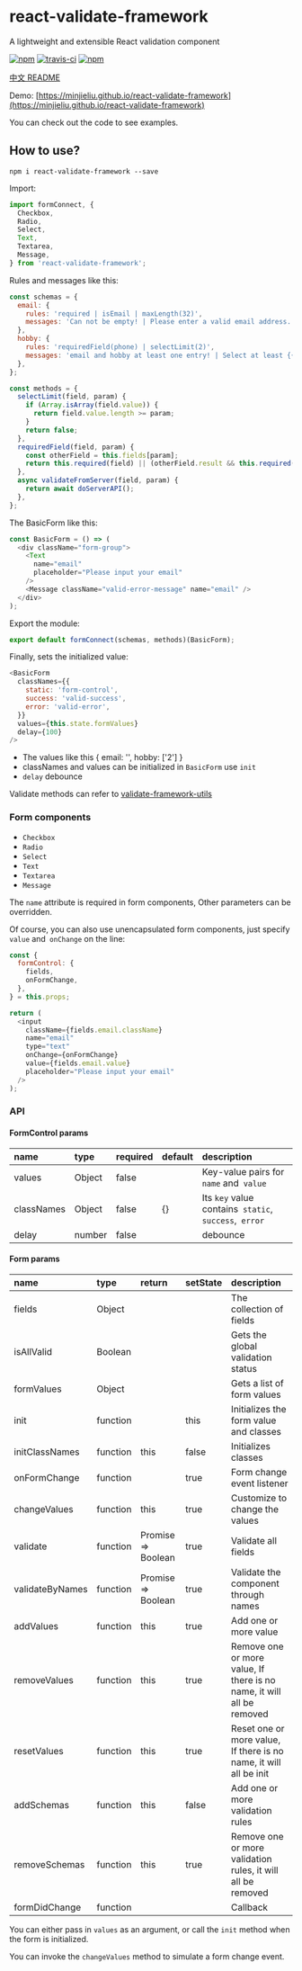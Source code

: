 # react-validate-framework

A lightweight and extensible React validation component

[![npm](https://img.shields.io/npm/v/react-validate-framework.svg?style=flat-square)](https://www.npmjs.com/package/react-validate-framework)
[![travis-ci](https://travis-ci.org/MinJieLiu/react-validate-framework.svg?branch=master)](https://travis-ci.org/MinJieLiu/react-validate-framework)
[![npm](https://img.shields.io/npm/dt/react-validate-framework.svg?style=flat-square)](https://github.com/MinJieLiu/react-validate-framework)

[中文 README](README-zh_CN.md)

Demo: [https://minjieliu.github.io/react-validate-framework](https://minjieliu.github.io/react-validate-framework)

You can check out the code to see examples.

## How to use?

    npm i react-validate-framework --save

Import:

```js
import formConnect, {
  Checkbox,
  Radio,
  Select,
  Text,
  Textarea,
  Message,
} from 'react-validate-framework';
```

Rules and messages like this:

```js
const schemas = {
  email: {
    rules: 'required | isEmail | maxLength(32)',
    messages: 'Can not be empty! | Please enter a valid email address. | Can not exceed {{param}} characters.',
  },
  hobby: {
    rules: 'requiredField(phone) | selectLimit(2)',
    messages: 'email and hobby at least one entry! | Select at least {{param}}.',
  },
};

const methods = {
  selectLimit(field, param) {
    if (Array.isArray(field.value)) {
      return field.value.length >= param;
    }
    return false;
  },
  requiredField(field, param) {
    const otherField = this.fields[param];
    return this.required(field) || (otherField.result && this.required(otherField));
  },
  async validateFromServer(field, param) {
    return await doServerAPI();
  },
};
```

The BasicForm like this:

```js
const BasicForm = () => (
  <div className="form-group">
    <Text
      name="email"
      placeholder="Please input your email"
    />
    <Message className="valid-error-message" name="email" />
  </div>
);
```

Export the module:

```js
export default formConnect(schemas, methods)(BasicForm);
```

Finally, sets the initialized value:

```js
<BasicForm
  classNames={{
    static: 'form-control',
    success: 'valid-success',
    error: 'valid-error',
  }}
  values={this.state.formValues}
  delay={100}
/>

```

 * The values like this { email: '', hobby: ['2'] }
 * classNames and values can be initialized in `BasicForm` use `init`
 * `delay` debounce

Validate methods can refer to [validate-framework-utils](https://github.com/MinJieLiu/validate-framework-utils)

### Form components

 * `Checkbox`
 * `Radio`
 * `Select`
 * `Text`
 * `Textarea`
 * `Message`

The `name` attribute is required in form components, Other parameters can be overridden.

Of course, you can also use unencapsulated form components, just specify `value` and` onChange` on the line:

```js
const {
  formControl: {
    fields,
    onFormChange,
  },
} = this.props;

return (
  <input
    className={fields.email.className}
    name="email"
    type="text"
    onChange={onFormChange}
    value={fields.email.value}
    placeholder="Please input your email"
  />
);
```

### API

#### FormControl params

| name | type | required | default | description |
| :--- | :--- | :--- | :--- | :--- |
| values | Object | false | | Key-value pairs for `name` and` value` |
| classNames | Object | false | {} | Its `key` value contains` static`, `success`,` error` |
| delay | number | false | | debounce |

#### Form params

| name | type | return | setState | description |
| :--- | :--- | :--- | :--- | :--- |
| fields | Object | | | The collection of fields |
| isAllValid | Boolean | | | Gets the global validation status |
| formValues | Object | | | Gets a list of form values |
| init | function | | this | Initializes the form value and classes |
| initClassNames | function | this | false | Initializes classes |
| onFormChange | function | | true | Form change event listener |
| changeValues | function | this | true | Customize to change the values |
| validate | function | Promise => Boolean | true | Validate all fields |
| validateByNames | function | Promise => Boolean | true | Validate the component through names |
| addValues | function | this | true | Add one or more value |
| removeValues | function | this | true | Remove one or more value, If there is no name, it will all be removed |
| resetValues | function | this | true | Reset one or more value, If there is no name, it will all be init |
| addSchemas | function | this | false | Add one or more validation rules |
| removeSchemas | function | this | true | Remove one or more validation rules, it will all be removed |
| formDidChange | function | | | Callback |

You can either pass in `values` as an argument, or call the `init` method when the form is initialized.

You can invoke the `changeValues` method to simulate a form change event.

